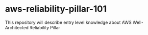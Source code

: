 # aws-reliability-pillar-101
This repository will describe entry level knowledge about AWS Well-Architected Reliability Pillar
